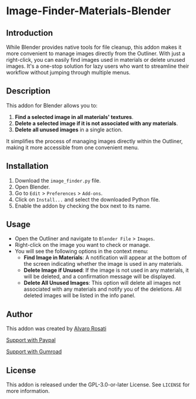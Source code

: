 # Image-Finder-Materials-Blender

## Introduction
While Blender provides native tools for file cleanup, this addon makes it more convenient to manage images directly from the Outliner. With just a right-click, you can easily find images used in materials or delete unused images. It's a one-stop solution for lazy users who want to streamline their workflow without jumping through multiple menus.

## Description
This addon for Blender allows you to:
1. **Find a selected image in all materials' textures**.
2. **Delete a selected image if it is not associated with any materials**.
3. **Delete all unused images** in a single action.

It simplifies the process of managing images directly within the Outliner, making it more accessible from one convenient menu.

## Installation
1. Download the `image_finder.py` file.
2. Open Blender.
3. Go to `Edit` > `Preferences` > `Add-ons`.
4. Click on `Install...` and select the downloaded Python file.
5. Enable the addon by checking the box next to its name.

## Usage
- Open the Outliner and navigate to `Blender File` > `Images`.
- Right-click on the image you want to check or manage.
- You will see the following options in the context menu:
  - **Find Image in Materials**: A notification will appear at the bottom of the screen indicating whether the image is used in any materials.
  - **Delete Image if Unused**: If the image is not used in any materials, it will be deleted, and a confirmation message will be displayed.
  - **Delete All Unused Images**: This option will delete all images not associated with any materials and notify you of the deletions. All deleted images will be listed in the info panel.

## Author
This addon was created by [Alvaro Rosati](https://sites.google.com/view/alvaro-rosati/home-page?authuser=0)

[Support with Paypal](https://www.paypal.com/paypalme/alvarorosati)

[Support with Gumroad](https://alvarobot.gumroad.com/l/imagefinderforblender)
## License
This addon is released under the GPL-3.0-or-later License. See `LICENSE` for more information.

